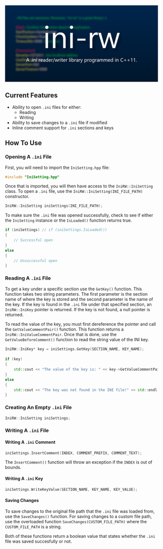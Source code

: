 ![Banner](images/Banner.png "ini-rw: A .ini reader/writer library programmed in C++11.")

## Current Features
* Ability to open `.ini` files for either:
    * Reading
    * Writing
* Ability to save changes to a `.ini` file if modified
* Inline comment support for `.ini` sections and keys

## How To Use
### Opening A `.ini` File
First, you will need to import the `IniSetting.hpp` file:
```cpp
#include "IniSetting.hpp"
```

Once that is imported, you will then have access to the `IniRW::IniSetting` class. To open a `.ini` file, use the `IniRW::IniSetting(INI_FILE_PATH)` constructor.
```cpp
IniRW::IniSetting iniSettings(INI_FILE_PATH);
```

To make sure the `.ini` file was opened successfully, check to see if either the `IniSetting` instance or the `IsLoaded()` function returns true.
```cpp
if (iniSettings) // if (iniSettings.IsLoaded())
{
    // Successful open
}
else
{
    // Unsuccessful open
}
```

### Reading A `.ini` File
To get a key under a specific section use the `GetKey()` function. This function takes two string parameters. The first parameter is the section name of where the key is stored and the second parameter is the name of the key. If the key is found in the `.ini` file under that specified section, an `IniRW::IniKey` pointer is returned. If the key is not found, a null pointer is returned.

To read the value of the key, you must first dereference the pointer and call the `GetValueCommentPair()` function. This function returns a `IniRW::IniValueCommentPair`.  Once that is done, use the `GetValueBeforeComment()` function to read the string value of the INI key.
```cpp
IniRW::IniKey* key = iniSettings.GetKey(SECTION_NAME, KEY_NAME);

if (key)
{
    std::cout << "The value of the key is: " << key->GetValueCommentPair().GetValueBeforeComment()  << std::endl;
}
else
{
    std::cout << "The key was not found in the INI file!" << std::endl;
}
```

### Creating An Empty `.ini` File
```cpp
IniRW::IniSetting iniSettings;
```

### Writing A `.ini` File
#### Writing A `.ini` Comment
```cpp
iniSettings.InsertComment(INDEX, COMMENT_PREFIX, COMMENT_TEXT);
```

The `InsertComment()` function will throw an exception if the `INDEX` is out of bounds.

#### Writing A `.ini` Key
```cpp
iniSettings.WriteKeyValue(SECTION_NAME, KEY_NAME, KEY_VALUE);
```

#### Saving Changes
To save changes to the original file path that the `.ini` file was loaded from, use the `SaveChanges()` function. For saving changes to a custom file path, use the overloaded function `SaveChanges(CUSTOM_FILE_PATH)` where the `CUSTOM_FILE_PATH` is a string.

Both of these functions return a boolean value that states whether the `.ini` file was saved succesfully or not.
